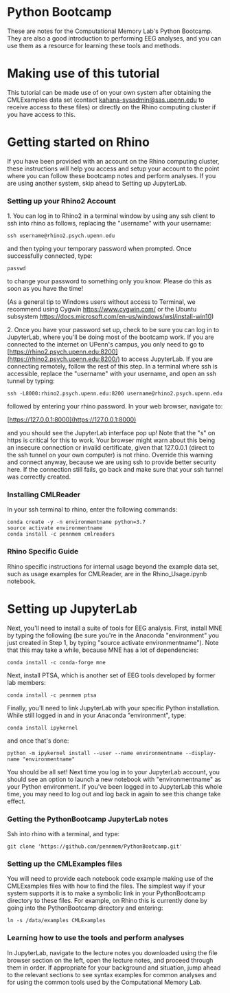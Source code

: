 # Python Bootcamp

These are notes for the Computational Memory Lab's Python Bootcamp.  They are also a good introduction to performing EEG analyses, and you can use them as a resource for learning these tools and methods.

# Making use of this tutorial

This tutorial can be made use of on your own system after obtaining the
CMLExamples data set (contact kahana-sysadmin@sas.upenn.edu to receive
access to these files) or directly on the Rhino computing cluster if you
have access to this.

# Getting started on Rhino

If you have been provided with an account on the Rhino computing cluster, these instructions will help you access and setup your account to the point where you can follow these bootcamp notes and perform analyses.  If you are using another system, skip ahead to Setting up JupyterLab.

### Setting up your Rhino2 Account

1\. You can log in to Rhino2 in a terminal window by using any ssh client
to ssh into rhino as follows, replacing the "username" with your username:

    ssh username@rhino2.psych.upenn.edu

and then typing your temporary password when prompted. Once successfully
connected, type:

    passwd

to change your password to something only you know. Please do this as soon as
you have the time!

(As a general tip to Windows users without access to Terminal, we recommend
using Cygwin <https://www.cygwin.com/> or the Ubuntu subsystem
<https://docs.microsoft.com/en-us/windows/wsl/install-win10>)

2\. Once you have your password set up, check to be sure you can log in to
JupyterLab, where you'll be doing most of the bootcamp work. If you are
connected to the internet on UPenn's campus, you only need to go to
[https://rhino2.psych.upenn.edu:8200](https://rhino2.psych.upenn.edu:8200/) to
access JupyterLab. If you are connecting remotely, follow the rest of this
step. In a terminal where ssh is accessible, replace the "username" with your
username, and open an ssh tunnel by typing:

    ssh -L8000:rhino2.psych.upenn.edu:8200 username@rhino2.psych.upenn.edu

followed by entering your rhino password. In your web browser, navigate to:

[https://127.0.0.1:8000](https://127.0.0.1:8000)

and you should see the JupyterLab interface pop up!  Note that the "s" on https is critical for this to work.  Your browser might warn about this being an insecure connection or invalid certificate, given that 127.0.0.1 (direct to the ssh tunnel on your own computer) is not rhino.  Override this warning and connect anyway, because we are using ssh to provide better security here.  If the connection still fails, go back and make sure that your ssh tunnel was correctly created.

### Installing CMLReader

In your ssh terminal to rhino, enter the following commands:

    conda create -y -n environmentname python=3.7
    source activate environmentname
    conda install -c pennmem cmlreaders

### Rhino Specific Guide

Rhino specific instructions for internal usage beyond the example data set,
such as usage examples for CMLReader, are in the Rhino\_Usage.ipynb notebook.

# Setting up JupyterLab

Next, you'll need to install a suite of tools for EEG analysis. First,
install MNE by typing the following (be sure you're in the Anaconda
"environment" you just created in Step 1, by typing "source activate
environmentname"). Note that this may take a while, because MNE has a
lot of dependencies:

    conda install -c conda-forge mne

Next, install PTSA, which is another set of EEG tools developed by
former lab members:

    conda install -c pennmem ptsa

Finally, you'll need to link JupyterLab with your specific Python
installation.  While still logged in and in your Anaconda "environment",
type:

    conda install ipykernel

and once that's done:

    python -m ipykernel install --user --name environmentname --display-name "environmentname"

You should be all set! Next time you log in to your JupyterLab account,
you should see an option to launch a new notebook with "environmentname"
as your Python environment. If you've been logged in to JupyterLab this
whole time, you may need to log out and log back in again to see this
change take effect.

### Getting the PythonBootcamp JupyterLab notes

Ssh into rhino with a terminal, and type:

    git clone 'https://github.com/pennmem/PythonBootcamp.git'

### Setting up the CMLExamples files

You will need to provide each notebook code example making use of the
CMLExamples files with how to find the files.  The simplest way if your
system supports it is to make a symbolic link in your PythonBootcamp
directory to these files.  For example, on Rhino this is currently
done by going into the PythonBootcamp directory and entering:

    ln -s /data/examples CMLExamples

### Learning how to use the tools and perform analyses

In JupyterLab, navigate to the lecture notes you downloaded using
the file browser section on the left, open the lecture notes, and
proceed through them in order. If appropriate for your background and
situation, jump ahead to the relevant sections to see syntax examples
for common analyses and for using the common tools used by the
Computational Memory Lab.

